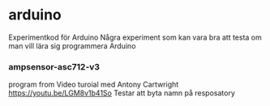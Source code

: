 # arduino
Experimentkod för Arduino 
Några experiment som kan vara bra att testa om man vill lära sig programmera Arduino

### ampsensor-asc712-v3
program from Video turoial med Antony Cartwright
https://youtu.be/LGM8v1b41So
Testar att byta namn på resposatory
